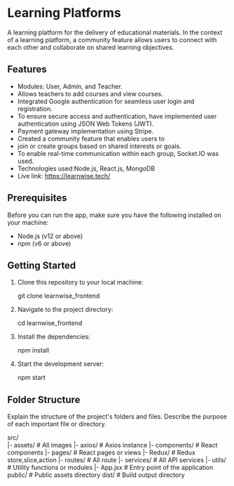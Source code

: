 # Learning Platforms

A learning platform for the delivery of educational
materials. In the context of a learning platform, a
community feature allows users to connect with each
other and collaborate on shared learning objectives.

## Features

- Modules: User, Admin, and Teacher.
- Allows teachers to add courses and view courses.
- Integrated Google authentication for seamless user login and registration.
- To ensure secure access and authentication, have implemented user authentication using JSON Web Tokens (JWT).
- Payment gateway implementation using Stripe.
- Created a community feature that enables users to
- join or create groups based on shared interests or goals.
- To enable real-time communication within each group, Socket.IO was used.
- Technologies used:Node.js, React.js, MongoDB
- Live link: https://learnwise.tech/


## Prerequisites

Before you can run the app, make sure you have the following installed on your machine:

- Node.js (v12 or above)
- npm (v6 or above)

## Getting Started

1. Clone this repository to your local machine:

   git clone  learnwise_frontend

2. Navigate to the project directory:

   cd learnwise_frontend

3. Install the dependencies:

   npm install

4. Start the development server:

   npm start

## Folder Structure

Explain the structure of the project's folders and files. Describe the purpose of each important file or directory.

src/    
  |- assets/       # All images
  |- axios/        # Axios instance
  |- components/   # React components
  |- pages/        # React pages or views
  |- Redux/        # Redux store,slice,action
  |- routes/       # All route
  |- services/     # All API services
  |- utils/        # Utility functions or modules
  |- App.jsx       # Entry point of the application
public/         # Public assets directory
dist/           # Build output directory

